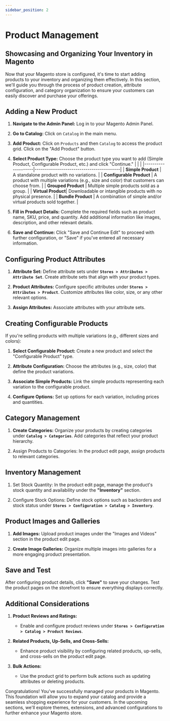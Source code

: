 ```yaml
---
sidebar_position: 2
---
```


# Product Management

## Showcasing and Organizing Your Inventory in Magento

Now that your Magento store is configured, it's time to start adding products to your inventory and organizing them effectively. In this section, we'll guide you through the process of product creation, attribute configuration, and category organization to ensure your customers can easily discover and purchase your offerings.

## Adding a New Product

1. **Navigate to the Admin Panel:** Log in to your Magento Admin Panel.

2. **Go to Catalog:** Click on `Catalog` in the main menu.

3. **Add Product:** Click on `Products` and then `Catalog` to access the product grid. Click on the "Add Product" button.

4. **Select Product Type:** Choose the product type you want to add (Simple Product, Configurable Product, etc.) and click "Continue."
   | | |
   |--------------------|------------------------------------------|
   | **Simple Product** | A standalone product with no variations. |
   | **Configurable Product** | A product with multiple variations (e.g., size and color) that customers can choose from. |
   | **Grouped Product** | Multiple simple products sold as a group. |
   | **Virtual Product**| Downloadable or intangible products with no physical presence. |
   | **Bundle Product** | A combination of simple and/or virtual products sold together. |

5. **Fill in Product Details:** Complete the required fields such as product name, SKU, price, and quantity. Add additional information like images, description, and other relevant details.

6. **Save and Continue:** Click "Save and Continue Edit" to proceed with further configuration, or "Save" if you've entered all necessary information.

## Configuring Product Attributes

1. **Attribute Set:** Define attribute sets under **`Stores > Attributes > Attribute Set`**. Create attribute sets that align with your product types.

2. **Product Attributes:** Configure specific attributes under **`Stores > Attributes > Product`**. Customize attributes like color, size, or any other relevant options.

3. **Assign Attributes:** Associate attributes with your attribute sets.

## Creating Configurable Products

If you're selling products with multiple variations (e.g., different sizes and colors):

1. **Select Configurable Product:** Create a new product and select the "Configurable Product" type.

2. **Attribute Configuration:** Choose the attributes (e.g., size, color) that define the product variations.

3. **Associate Simple Products:** Link the simple products representing each variation to the configurable product.

4. **Configure Options:** Set up options for each variation, including prices and quantities.

## Category Management

1. **Create Categories:** Organize your products by creating categories under **`Catalog > Categories`**. Add categories that reflect your product hierarchy.

2. Assign Products to Categories: In the product edit page, assign products to relevant categories.

## Inventory Management

1. Set Stock Quantity: In the product edit page, manage the product's stock quantity and availability under the **"Inventory"** section.

2. Configure Stock Options: Define stock options such as backorders and stock status under **`Stores > Configuration > Catalog > Inventory`**.

## Product Images and Galleries

1. **Add Images:** Upload product images under the "Images and Videos" section in the product edit page.

2. **Create Image Galleries:** Organize multiple images into galleries for a more engaging product presentation.

## Save and Test

After configuring product details, click **"Save"** to save your changes. Test the product pages on the storefront to ensure everything displays correctly.

## Additional Considerations

1. **Product Reviews and Ratings:**

   - Enable and configure product reviews under **`Stores > Configuration > Catalog > Product Reviews`**.

2. **Related Products, Up-Sells, and Cross-Sells:**

   - Enhance product visibility by configuring related products, up-sells, and cross-sells on the product edit page.

3. **Bulk Actions:**

   - Use the product grid to perform bulk actions such as updating attributes or deleting products.

Congratulations! You've successfully managed your products in Magento. This foundation will allow you to expand your catalog and provide a seamless shopping experience for your customers. In the upcoming sections, we'll explore themes, extensions, and advanced configurations to further enhance your Magento store.
